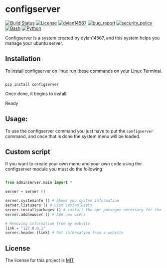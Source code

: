 # configserver
[![Build Status](https://img.shields.io/github/stars/dylan14567/configserver.svg)](https://github.com/dylan14567/configserver)
[![License](https://img.shields.io/github/license/dylan14567/configserver.svg)](https://github.com/dylan14567/configserver/blob/main/LICENSE)
[![dylan14567](https://img.shields.io/badge/author-dylan14567-green.svg)](https://github.com/dylan14567)
[![bug_report](https://img.shields.io/badge/bug-report-red.svg)](https://github.com/dylan14567/configserver/blob/main/.github/ISSUE_TEMPLATE/bug_report.md)
[![security_policy](https://img.shields.io/badge/security-policy-cyan.svg)](https://github.com/dylan14567/configserver/blob/main/SECURITY.md)
[![Bash](https://img.shields.io/badge/language-Bash-blue.svg)](https://www.gnu.org/software/bash/)
[![Python](https://img.shields.io/badge/language-Python%20-yellow.svg)](https://www.python.org)

Configserver is a system created by dylan14567, and this system helps you manage your ubuntu server.

## Installation

To install configserver on linux run these commands on your Linux Terminal.

```shell

pip install configserver

```

Once done, it begins to install.

Ready

## Usage:

To use the configserver command you just have to put the ```configserver``` command, and once that is done the system menu will be loaded.

## Custom script

If you want to create your own menu and your own code using the configserver module you must do the following:

```python 

from adminserver.main import *

server = server ()

server.systeminfo () # Shows you system information
server.listusers () # List system users
server.installpackages () # install the apt packages necessary for the code to work
server.addnewuser () # Add new users

# Removing information from my website
link = "127.0.0.1"
server.header (link) # Get information from a website

```
## License

The license for this project is <a href="https://github.com/dylan14567/configserver/blob/main/LICENSE">MIT </a>

